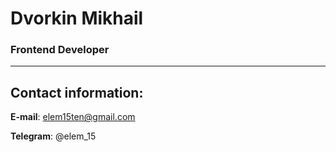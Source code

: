 # Dvorkin Mikhail

### Frontend Developer
*******

## Contact information:

**E-mail**: elem15ten@gmail.com

**Telegram**: @elem_15
